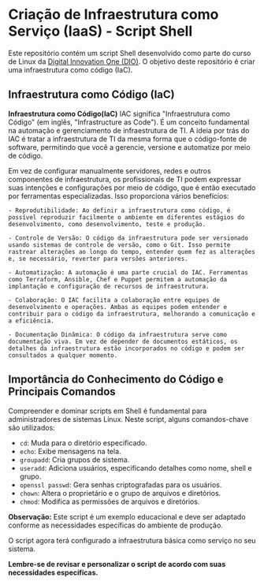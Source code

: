 # Criação de Infraestrutura como Serviço (IaaS) - Script Shell

Este repositório contém um script Shell desenvolvido como parte do curso de Linux da [Digital Innovation One (DIO)](https://www.dio.me/). O objetivo deste repositório é criar uma infraestrutura como código (IaC).

## Infraestrutura como Código (IaC)

**Infraestrutura como Código(IaC)** IAC significa "Infraestrutura como Código" (em inglês, "Infrastructure as Code"). É um conceito fundamental na automação e gerenciamento de infraestrutura de TI. A ideia por trás do IAC é tratar a infraestrutura de TI da mesma forma que o código-fonte de software, permitindo que você a gerencie, versione e automatize por meio de código.

Em vez de configurar manualmente servidores, redes e outros componentes de infraestrutura, os profissionais de TI podem expressar suas intenções e configurações por meio de código, que é então executado por ferramentas especializadas. Isso proporciona vários benefícios:

    - Reprodutibilidade: Ao definir a infraestrutura como código, é possível reproduzir facilmente o ambiente em diferentes estágios do desenvolvimento, como desenvolvimento, teste e produção.

    - Controle de Versão: O código da infraestrutura pode ser versionado usando sistemas de controle de versão, como o Git. Isso permite rastrear alterações ao longo do tempo, entender quem fez as alterações e, se necessário, reverter para versões anteriores.

    - Automatização: A automação é uma parte crucial do IAC. Ferramentas como Terraform, Ansible, Chef e Puppet permitem a automação da implantação e configuração de recursos de infraestrutura.

    - Colaboração: O IAC facilita a colaboração entre equipes de desenvolvimento e operações. Ambas as equipes podem entender e contribuir para o código da infraestrutura, melhorando a comunicação e a eficiência.

    - Documentação Dinâmica: O código da infraestrutura serve como documentação viva. Em vez de depender de documentos estáticos, os detalhes da infraestrutura estão incorporados no código e podem ser consultados a qualquer momento.

## Importância do Conhecimento do Código e Principais Comandos

Compreender e dominar scripts em Shell é fundamental para administradores de sistemas Linux. Neste script, alguns comandos-chave são utilizados:

- `cd`: Muda para o diretório especificado.
- `echo`: Exibe mensagens na tela.
- `groupadd`: Cria grupos de sistema.
- `useradd`: Adiciona usuários, especificando detalhes como nome, shell e grupo.
- `openssl passwd`: Gera senhas criptografadas para os usuários.
- `chown`: Altera o proprietário e o grupo de arquivos e diretórios.
- `chmod`: Modifica as permissões de arquivos e diretórios.

**Observação:** Este script é um exemplo educacional e deve ser adaptado conforme as necessidades específicas do ambiente de produção.



O script agora terá configurado a infraestrutura básica como serviço no seu sistema.

**Lembre-se de revisar e personalizar o script de acordo com suas necessidades específicas.**